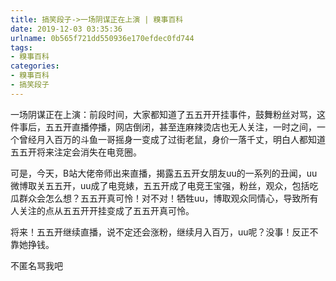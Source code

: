 ```yaml
---
title: 搞笑段子->一场阴谋正在上演 | 糗事百科
date: 2019-12-03 03:35:36
urlname: 0b565f721dd550936e170efdec0fd744
tags: 
- 糗事百科
categories:
- 糗事百科
- 搞笑段子
---
```

一场阴谋正在上演：前段时间，大家都知道了五五开开挂事件，鼓舞粉丝对骂，这件事后，五五开直播停播，网店倒闭，甚至连麻辣烫店也无人关注，一时之间，一个曾经月入百万的斗鱼一哥摇身一变成了过街老鼠，身价一落千丈，明白人都知道五五开将来注定会消失在电竞圈。

可是，今天，B站大佬帝师出来直播，揭露五五开女朋友uu的一系列的丑闻，uu微博取关五五开，uu成了电竞婊，五五开成了电竞王宝强，粉丝，观众，包括吃瓜群众会怎么想？五五开真可怜！对不对！牺牲uu，博取观众同情心，导致所有人关注的点从五五开开挂变成了五五开真可怜。

将来！五五开继续直播，说不定还会涨粉，继续月入百万，uu呢？没事！反正不靠她挣钱。

不匿名骂我吧


